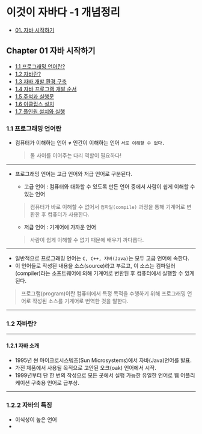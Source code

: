 # 이것이 자바다 -1 개념정리
 - [01. 자바 시작하기](#Chapter-01-자바-시작하기)

## Chapter 01 자바 시작하기
- [1.1 프로그래밍 언어란?](#11-프로그래밍-언어란)
- [1.2 자바란?](#12-자바란?)
- [1.3 자바 개발 환경 구축](#13-자바-개발-환경-구축)
- [1.4 자바 프로그램 개발 순서](#14-자바-프로그램-개발-순서)
- [1.5 주석과 실행문](#15-주석과-실행문)
- [1.6 이클립스 설치](#16-이클립스-설치)
- [1.7 풀인원 설치와 실행](17-풀인원-설치와-진행)


### 1.1 프로그래밍 언어란
- 컴퓨터가 이해하는 언어 ≠ 인간이 이해하는 언어  `서로 이해할 수 없다.` 
  > 둘 사이를 이어주는 다리 역할이 필요하다!  
  
---

- 프로그래밍 언어는 고급 언어와 저급 언어로 구분된다.
  - 고급 언어 : 컴퓨터와 대화할 수 있도록 만든 언어 중에서 사람이 쉽게 이해할 수 있는 언어
  
  > 컴퓨터가 바로 이해할 수 없어서 `컴파일(compile)` 과정을 통해 기계어로 변환한 후 컴퓨터가 사용한다.
  
  - 저급 언어 : 기계어에 가까운 언어  
  
  > 사람이 쉽게 이해할 수 없기 때문에 배우기 까다롭다.

---
- 일반적으로 프로그래밍 언어는 `C, C++, 자바(Java)`는 모두 고급 언어에 속한다.
- 이 언어들로 작성된 내용을 소스(source)라고 부르고, 이 소스는 컴파일러(compiler)라는 소프트웨어에 의해 기계어로 변환된 후 컴퓨터에서 실행할 수 있게 된다.

> 프로그램(program)이란 컴퓨터에서 특정 목적을 수행하기 위해 프로그래밍 언어로 작성된 소스를 기계어로 번역한 것을 말한다.

---  
### 1.2 자바란?
---  
#### 1.2.1 자바 소개  
- 1995년 썬 마이크로시스템즈(Sun Microsystems)에서 자바(Java)언어를 발표.
- 가전 제품에서 사용될 목적으로 고안된 오크(oak) 언어에서 시작.
- 1999년부터 단 한 번의 작성으로 모든 곳에서 실행 가능한 유일한 언어로 웹 어플리케이션 구축용 언어로 급부상.
---  
### 1.2.2 자바의 특징
- 이식성이 높은 언어
- 
